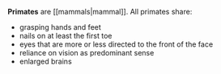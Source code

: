 **Primates** are [[mammals|mammal]]. All primates share:

- grasping hands and feet
- nails on at least the first toe
- eyes that are more or less directed to the front of the face
- reliance on vision as predominant sense
- enlarged brains